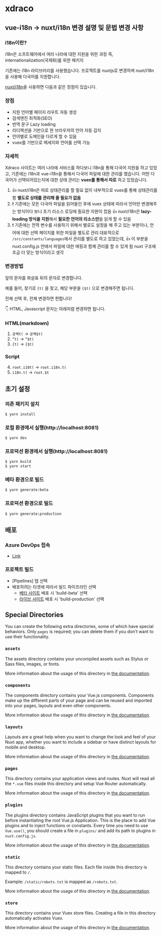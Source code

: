 # xdraco

## vue-i18n → nuxt/i18n 변경 설명 및 문법 변경 사항

### i18n이란?

i18n은 소프트웨어에서 여러 나라에 대한 지원을 위한 과정 즉, internationalization(국제화)를 위한 패키지

기존에는 i18n 라이브러리를 사용했습니다. 프로젝트를 nuxtjs로 변경하며 nuxt/i18n을 사용해 다국어를 지원합니다.

[nuxt/i18n](https://i18n.nuxtjs.org/)을 사용하면 다음과 같은 장점이 있습니다.

### 장점

- 지원 언어별 페이지 라우트 자동 생성
- 검색엔진 최적화(SEO)
- 번역 문구 Lazy loading
- 리디렉션을 기반으로 한 브라우저의 언어 자동 감지
- 언어별로 도메인을 다르게 할 수 있음
- vuex를 기반으로 메세지와 언어를 선택 가능

### 자세히

Xdraco 사이트는 여러 나라에 서비스를 하다보니 i18n을 통해 다국어 지원을 하고 있었고, 기존에는 i18n과 vue-i18n을 통해서 다국어 파일에 대한 관리를 했습니다. 어떤 다국어가 선택되어있는지에 대한 상태 관리는 **vuex를 통해서 따로** 하고
있었습니다.

1. 👍 nuxt/i18n은 따로 상태관리를 할 필요 없이 내부적으로 vuex를 통해 상태관리를 함
   **별도로 상태를 관리해 줄 필요가 없음**
2. ❗️ 기존에는 모든 다국어 파일을 읽어들인 후에 vuex 상태에 따라서 언어만 변경해주는 방식이다 보니 초기 리소스 로딩에 필요한 자원이 컸음 👍 nuxt/i18n은 **lazy-loading 방식을 지원**해서 **필요한 언어의 리소스만**을 읽게 할 수 있음
3. ❗️ 기존에는 전역 변수를 사용하기 위해서 별로도 설정을 해 주고 있는 부분이나, 언어에 대한 선택 페이지를 위한 파일을 별도로 관리 대표적으로 `/src/constants/languages`에서 관리를 별도로 하고 있었는데, 👍 이 부분을
   nuxt.config.js 안에서 파일에 대한 매핑과 함께 관리를 할 수 있게 됨 nuxt 구조에 조금 더 맞는 방식이라고 생각

### 변경방법

앞의 문자를 화살표 뒤의 문자로 변경합니다.

예를 들어, 찾기로 `{t(` 을 찾고, 해당 부분을 `{$t(` 으로 변경해주면 됩니다.

전체 선택 후, 전체 변경하면 편합니다!

👇 HTML, Javascript 문자는 아래처럼 변경하면 됩니다.

### HTML(markdown)

1. `공백t(` → `공백$t(`
2. `“t(` → `“$t(`
3. `{t(` → `{$t(`

### Script

4. `root.i18t(` → `root.i18n.t(`
5. `i18n.t(` → `root.$t`

## 초기 설정

### 의존 패키지 설치
```bash
$ yarn install
```

### 로컬 환경에서 실행(http://localhost:8081)
```bash
$ yarn dev
```

### 프로덕션 환경에서 실행(http://localhost:8081)
```bash
$ yarn build
$ yarn start
```

### 베타 환경으로 빌드
```bash
$ yarn generate:beta
```

### 프로덕션 환경으로 빌드
```bash
$ yarn generate:production
```

## 배포

### Azure DevOps 접속

* [Link](https://aex.dev.azure.com/me?mkt=en-US)

### 프로젝트 빌드

* [Pipelines] 탭 선택
* 배포하려는 타겟에 따라서 빌드 파이프라인 선택
  * [베타 사이트](https://mir4global-beta-xdraco.wemade.com/) 배포 시 'build-beta' 선택
  * [라이브 사이트](https://www.xdraco.com/) 배포 시 'build-production' 선택

## Special Directories

You can create the following extra directories, some of which have special behaviors. Only `pages` is required; you can delete them if you don't want
to use their functionality.

### `assets`

The assets directory contains your uncompiled assets such as Stylus or Sass files, images, or fonts.

More information about the usage of this directory in [the documentation](https://nuxtjs.org/docs/2.x/directory-structure/assets).

### `components`

The components directory contains your Vue.js components. Components make up the different parts of your page and can be reused and imported into your
pages, layouts and even other components.

More information about the usage of this directory in [the documentation](https://nuxtjs.org/docs/2.x/directory-structure/components).

### `layouts`

Layouts are a great help when you want to change the look and feel of your Nuxt app, whether you want to include a sidebar or have distinct layouts
for mobile and desktop.

More information about the usage of this directory in [the documentation](https://nuxtjs.org/docs/2.x/directory-structure/layouts).

### `pages`

This directory contains your application views and routes. Nuxt will read all the `*.vue` files inside this directory and setup Vue Router
automatically.

More information about the usage of this directory in [the documentation](https://nuxtjs.org/docs/2.x/get-started/routing).

### `plugins`

The plugins directory contains JavaScript plugins that you want to run before instantiating the root Vue.js Application. This is the place to add Vue
plugins and to inject functions or constants. Every time you need to use `Vue.use()`, you should create a file in `plugins/` and add its path to
plugins in `nuxt.config.js`.

More information about the usage of this directory in [the documentation](https://nuxtjs.org/docs/2.x/directory-structure/plugins).

### `static`

This directory contains your static files. Each file inside this directory is mapped to `/`.

Example: `/static/robots.txt` is mapped as `/robots.txt`.

More information about the usage of this directory in [the documentation](https://nuxtjs.org/docs/2.x/directory-structure/static).

### `store`

This directory contains your Vuex store files. Creating a file in this directory automatically activates Vuex.

More information about the usage of this directory in [the documentation](https://nuxtjs.org/docs/2.x/directory-structure/store).
